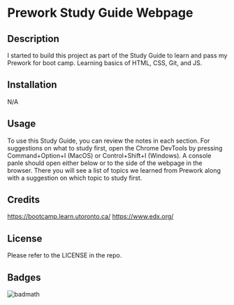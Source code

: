 # Prework Study Guide Webpage

## Description

I started to build this project as part of the Study Guide to learn and pass my Prework for boot camp. Learning basics of HTML, CSS, Git, and JS.

## Installation

N/A

## Usage

To use this Study Guide, you can review the notes in each section. For suggestions on what to study first, open the Chrome DevTools by pressing Command+Option+I (MacOS) or Control+Shift+I (Windows). A console panle should open either below or to the side of the webpage in the browser. There you will see a list of topics we learned from Prework along with a suggestion on which topic to study first.

## Credits

https://bootcamp.learn.utoronto.ca/
https://www.edx.org/

## License

Please refer to the LICENSE in the repo.

## Badges

![badmath](https://img.shields.io/github/languages/top/nielsenjared/badmath)
